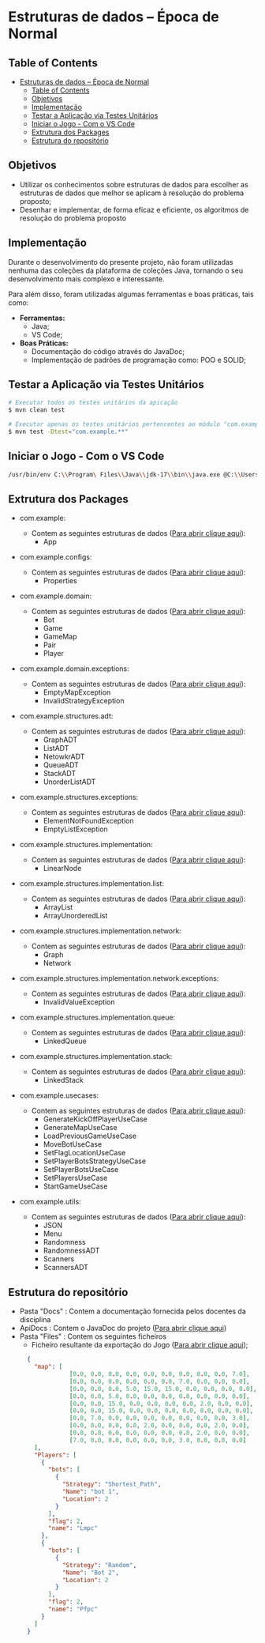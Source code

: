 # Estruturas de dados – Época de Normal

## Table of Contents

- [Estruturas de dados – Época de Normal](#estruturas-de-dados--época-de-normal)
  - [Table of Contents](#table-of-contents)
  - [Objetivos](#objetivos)
  - [Implementação](#implementação)
  - [Testar a Aplicação via Testes Unitários](#testar-a-aplicação-via-testes-unitários)
  - [Iniciar o Jogo - Com o VS Code](#iniciar-o-jogo---com-o-vs-code)
  - [Extrutura dos Packages](#extrutura-dos-packages)
  - [Estrutura do repositório](#estrutura-do-repositório)

## Objetivos

- Utilizar os conhecimentos sobre estruturas de dados para escolher as estruturas de dados que 
melhor se aplicam à resolução do problema proposto;
- Desenhar e implementar, de forma eficaz e eficiente, os algoritmos de resolução do problema proposto

## Implementação
Durante o desenvolvimento do presente projeto, não foram utilizadas nenhuma das coleções da plataforma de coleções Java, tornando o seu desenvolvimento mais complexo e interessante.

Para além disso, foram utilizadas algumas ferramentas e boas práticas, tais como:
- **Ferramentas:**
  - Java;
  - VS Code;
- **Boas Práticas:**
  - Documentação do código através do JavaDoc;
  - Implementação de padrões de programação como: POO e SOLID;

## Testar a Aplicação via Testes Unitários

```bash
# Executar todos os testes unitários da apicação
$ mvn clean test

# Executar apenas os testes unitários pertencentes ao módulo "com.example"
$ mvn test -Dtest="com.example.**"
```

## Iniciar o Jogo - Com o VS Code

```bash
/usr/bin/env C:\\Program\ Files\\Java\\jdk-17\\bin\\java.exe @C:\\Users\\luism\\AppData\\Local\\Temp\\cp_2ndk4ucmrzg93ipjtuamvwdor.argfile com.example.App 

```

## Extrutura dos Packages

- com.example:
  - Contem as seguintes estruturas de dados ([Para abrir clique aqui](./src/main/java/com/example/)):
    - App
  
- com.example.configs:
  - Contem as seguintes estruturas de dados ([Para abrir clique aqui](./src/main/java/com/example/configs/)):
    - Properties
  
- com.example.domain:
  - Contem as seguintes estruturas de dados ([Para abrir clique aqui](./src/main/java/com/example/domain/)):
    - Bot
    - Game
    - GameMap
    - Pair
    - Player

- com.example.domain.exceptions:
  - Contem as seguintes estruturas de dados ([Para abrir clique aqui](./src/main/java/com/example/domain/exceptions/)):
    - EmptyMapException
    - InvalidStrategyException

- com.example.structures.adt:
  - Contem as seguintes estruturas de dados ([Para abrir clique aqui](./src/main/java/com/example/structures/adt/)):
    - GraphADT
    - ListADT
    - NetowkrADT
    - QueueADT
    - StackADT
    - UnorderListADT

- com.example.structures.exceptions:
  - Contem as seguintes estruturas de dados ([Para abrir clique aqui](./src/main/java/com/example/structures/exceptions/)):
    - ElementNotFoundException
    - EmptyListException

- com.example.structures.implementation:
  - Contem as seguintes estruturas de dados ([Para abrir clique aqui](./src/main/java/com/example/structures/implementation/)):
    - LinearNode
  
- com.example.structures.implementation.list:
  - Contem as seguintes estruturas de dados ([Para abrir clique aqui](./src/main/java/com/example/structures/implementation/list/)):
    - ArrayList
    - ArrayUnorderedList
  
- com.example.structures.implementation.network:
  - Contem as seguintes estruturas de dados ([Para abrir clique aqui](./src/main/java/com/example/structures/implementation/network/)):
    - Graph
    - Network
  
- com.example.structures.implementation.network.exceptions:
  - Contem as seguintes estruturas de dados ([Para abrir clique aqui](./src/main/java/com/example/structures/implementation/network/exception/)):
    - InvalidValueException

- com.example.structures.implementation.queue:
  - Contem as seguintes estruturas de dados ([Para abrir clique aqui](./src/main/java/com/example/structures/implementation/queue/)):
    - LinkedQueue
  
- com.example.structures.implementation.stack:
  - Contem as seguintes estruturas de dados ([Para abrir clique aqui](./src/main/java/com/example/structures/implementation/stack/)):
    - LinkedStack
  
- com.example.usecases:
  - Contem as seguintes estruturas de dados ([Para abrir clique aqui](./src/main/java/com/example/usecases/)):
    - GenerateKickOffPlayerUseCase
    - GenerateMapUseCase
    - LoadPreviousGameUseCase
    - MoveBotUseCase
    - SetFlagLocationUseCase
    - SetPlayerBotsStrategyUseCase
    - SetPlayerBotsUseCase
    - SetPlayersUseCase
    - StartGameUseCase
  
- com.example.utils:
  - Contem as seguintes estruturas de dados ([Para abrir clique aqui](./src/main/java/com/example/utils/)):
    - JSON
    - Menu
    - Randomness
    - RandomnessADT
    - Scanners
    - ScannersADT

## Estrutura do repositório

- Pasta "Docs" : Contem a documentação fornecida pelos docentes da disciplina
- ApiDocs : Contem o JavaDoc do projeto ([Para abrir clique aqui](./target/site/apidocs/index.html))
- Pasta "Files" : Contem os seguintes ficheiros
  - Ficheiro resultante da exportação do Jogo ([Para abrir clique aqui](./Files/savedGameMap.json));
  ```json
    {
      "map": [
        		[0.0, 0.0, 0.0, 0.0, 0.0, 0.0, 0.0, 0.0, 0.0, 7.0],
		        [0.0, 0.0, 0.0, 0.0, 0.0, 0.0, 7.0, 0.0, 0.0, 0.0],
		        [0.0, 0.0, 0.0, 5.0, 15.0, 15.0, 0.0, 0.0, 0.0, 0.0],
		        [0.0, 0.0, 5.0, 0.0, 0.0, 0.0, 0.0, 0.0, 0.0, 0.0],
		        [0.0, 0.0, 15.0, 0.0, 0.0, 0.0, 0.0, 2.0, 0.0, 0.0],
		        [0.0, 0.0, 15.0, 0.0, 0.0, 0.0, 0.0, 0.0, 0.0, 0.0],
		        [0.0, 7.0, 0.0, 0.0, 0.0, 0.0, 0.0, 0.0, 0.0, 3.0],
		        [0.0, 0.0, 0.0, 0.0, 2.0, 0.0, 0.0, 0.0, 2.0, 0.0],
		        [0.0, 0.0, 0.0, 0.0, 0.0, 0.0, 0.0, 2.0, 0.0, 0.0],
		        [7.0, 0.0, 0.0, 0.0, 0.0, 0.0, 3.0, 0.0, 0.0, 0.0]
      ],
      "Players": [
        {
          "bots": [
            {
              "Strategy": "Shortest_Path",
              "Name": "bot 1",
              "Location": 2
            }
          ],
          "flag": 2,
          "name": "Lmpc"
        },
        {
          "bots": [
            {
              "Strategy": "Random",
              "Name": "Bot 2",
              "Location": 2
            }
          ],
          "flag": 2,
          "name": "Pfpc"
        }
      ]
    }
  ```